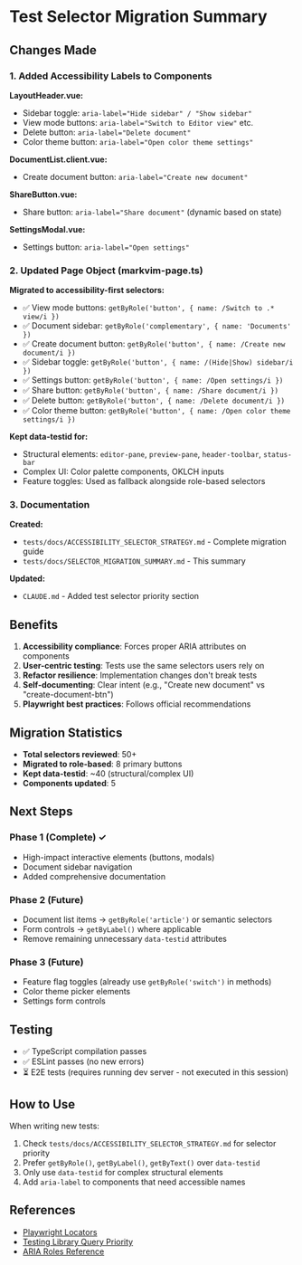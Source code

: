 # Test Selector Migration Summary

## Changes Made

### 1. Added Accessibility Labels to Components

**LayoutHeader.vue:**
- Sidebar toggle: `aria-label="Hide sidebar" / "Show sidebar"`
- View mode buttons: `aria-label="Switch to Editor view"` etc.
- Delete button: `aria-label="Delete document"`
- Color theme button: `aria-label="Open color theme settings"`

**DocumentList.client.vue:**
- Create document button: `aria-label="Create new document"`

**ShareButton.vue:**
- Share button: `aria-label="Share document"` (dynamic based on state)

**SettingsModal.vue:**
- Settings button: `aria-label="Open settings"`

### 2. Updated Page Object (markvim-page.ts)

**Migrated to accessibility-first selectors:**
- ✅ View mode buttons: `getByRole('button', { name: /Switch to .* view/i })`
- ✅ Document sidebar: `getByRole('complementary', { name: 'Documents' })`
- ✅ Create document button: `getByRole('button', { name: /Create new document/i })`
- ✅ Sidebar toggle: `getByRole('button', { name: /(Hide|Show) sidebar/i })`
- ✅ Settings button: `getByRole('button', { name: /Open settings/i })`
- ✅ Share button: `getByRole('button', { name: /Share document/i })`
- ✅ Delete button: `getByRole('button', { name: /Delete document/i })`
- ✅ Color theme button: `getByRole('button', { name: /Open color theme settings/i })`

**Kept data-testid for:**
- Structural elements: `editor-pane`, `preview-pane`, `header-toolbar`, `status-bar`
- Complex UI: Color palette components, OKLCH inputs
- Feature toggles: Used as fallback alongside role-based selectors

### 3. Documentation

**Created:**
- `tests/docs/ACCESSIBILITY_SELECTOR_STRATEGY.md` - Complete migration guide
- `tests/docs/SELECTOR_MIGRATION_SUMMARY.md` - This summary

**Updated:**
- `CLAUDE.md` - Added test selector priority section

## Benefits

1. **Accessibility compliance**: Forces proper ARIA attributes on components
2. **User-centric testing**: Tests use the same selectors users rely on
3. **Refactor resilience**: Implementation changes don't break tests
4. **Self-documenting**: Clear intent (e.g., "Create new document" vs "create-document-btn")
5. **Playwright best practices**: Follows official recommendations

## Migration Statistics

- **Total selectors reviewed**: 50+
- **Migrated to role-based**: 8 primary buttons
- **Kept data-testid**: ~40 (structural/complex UI)
- **Components updated**: 5

## Next Steps

### Phase 1 (Complete) ✓
- High-impact interactive elements (buttons, modals)
- Document sidebar navigation
- Added comprehensive documentation

### Phase 2 (Future)
- Document list items → `getByRole('article')` or semantic selectors
- Form controls → `getByLabel()` where applicable
- Remove remaining unnecessary `data-testid` attributes

### Phase 3 (Future)
- Feature flag toggles (already use `getByRole('switch')` in methods)
- Color theme picker elements
- Settings form controls

## Testing

- ✅ TypeScript compilation passes
- ✅ ESLint passes (no new errors)
- ⏳ E2E tests (requires running dev server - not executed in this session)

## How to Use

When writing new tests:
1. Check `tests/docs/ACCESSIBILITY_SELECTOR_STRATEGY.md` for selector priority
2. Prefer `getByRole()`, `getByLabel()`, `getByText()` over `data-testid`
3. Only use `data-testid` for complex structural elements
4. Add `aria-label` to components that need accessible names

## References

- [Playwright Locators](https://playwright.dev/docs/locators)
- [Testing Library Query Priority](https://testing-library.com/docs/queries/about/#priority)
- [ARIA Roles Reference](https://developer.mozilla.org/en-US/docs/Web/Accessibility/ARIA/Roles)
